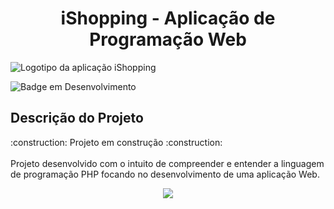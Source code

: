 

<h1 align="center"> iShopping - Aplicação de Programação Web </h1> 

![Logotipo da aplicação iShopping](https://user-images.githubusercontent.com/71740181/180852698-1f6e4b25-fd16-42ee-93ed-fdc6c83d45c3.png)

![Badge em Desenvolvimento](http://img.shields.io/static/v1?label=STATUS&message=EM%20DESENVOLVIMENTO&color=GREEN&style=for-the-badge)

<h2> Descrição do Projeto </h2>
:construction: Projeto em construção :construction:
<br>
<br>
Projeto desenvolvido com o intuito de compreender e entender a linguagem de programação PHP focando no desenvolvimento de uma aplicação Web.

<p align="center">
<img src="https://user-images.githubusercontent.com/71740181/180869890-c77ec09a-f641-44e0-817c-449a1b5d49c2.png">
</p>
